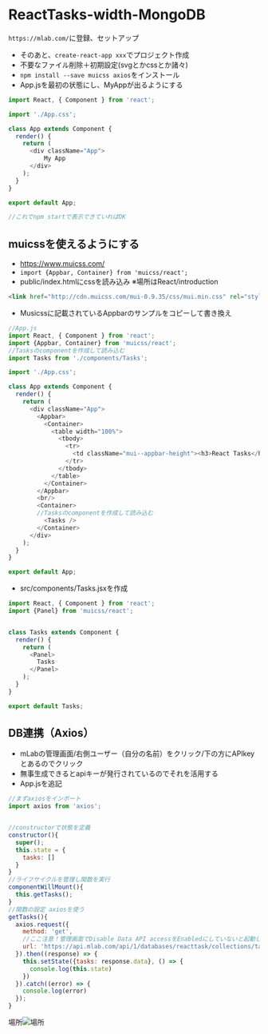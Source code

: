 # ReactTasks-width-MongoDB
 `https://mlab.com/`に登録、セットアップ
- そのあと、`create-react-app xxx`でプロジェクト作成
- 不要なファイル削除＋初期設定(svgとかcssとか諸々)
- `npm install --save muicss axios`をインストール
- App.jsを最初の状態にし、MyAppが出るようにする
```js
import React, { Component } from 'react';

import './App.css';

class App extends Component {
  render() {
    return (
      <div className="App">
          My App
      </div>
    );
  }
}

export default App;

//これでnpm startで表示できていればOK
```

## muicssを使えるようにする
- https://www.muicss.com/
- `import {Appbar, Container} from 'muicss/react';`
- public/index.htmlにcssを読み込み ※場所はReact/introduction
```html
<link href="http://cdn.muicss.com/mui-0.9.35/css/mui.min.css" rel="stylesheet" type="text/css" media="screen" />
```
- Musicssに記載されているAppbarのサンプルをコピーして書き換え
```js
//App.js
import React, { Component } from 'react';
import {Appbar, Container} from 'muicss/react';
//Tasksのcomponentを作成して読み込む
import Tasks from './components/Tasks';

import './App.css';

class App extends Component {
  render() {
    return (
      <div className="App">
        <Appbar>
          <Container>
            <table width="100%">
              <tbody>
                <tr>
                  <td className="mui--appbar-height"><h3>React Tasks</h3></td>
                </tr>
              </tbody>
            </table>
          </Container>
        </Appbar>
        <br/>
        <Container>
        //Tasksのcomponentを作成して読み込む
          <Tasks />
        </Container>
      </div>
    );
  }
}

export default App;

```
- src/components/Tasks.jsxを作成
```js
import React, { Component } from 'react';
import {Panel} from 'muicss/react';


class Tasks extends Component {
  render() {
    return (
      <Panel>
        Tasks
      </Panel>
    );
  }
}

export default Tasks;

```

## DB連携（Axios）
- mLabの管理画面/右側ユーザー（自分の名前）をクリック/下の方にAPIkeyとあるのでクリック
- 無事生成できるとapiキーが発行されているのでそれを活用する
- App.jsを追記
```js
//まずaxiosをインポート
import axios from 'axios';


//constructorで状態を定義
constructor(){
  super();
  this.state = {
    tasks: []
  }
}
//ライフサイクルを管理し関数を実行
componentWillMount(){
  this.getTasks();
}
//関数の設定 axiosを使う
getTasks(){
  axios.request({
    method: 'get',
    //ここ注意！管理画面でDisable Data API accessをEnabledにしていないと起動しない！
    url: 'https://api.mlab.com/api/1/databases/reacttask/collections/tasks?apiKey=jTroFZtBVa3L0rbd70SoL9aovA5Om3j3'
  }).then((response) => {
    this.setState({tasks: response.data}, () => {
      console.log(this.state)
    })
  }).catch((error) => {
    console.log(error)
  });
}
```
場所![場所](reacttasks/img/1.png)



```
